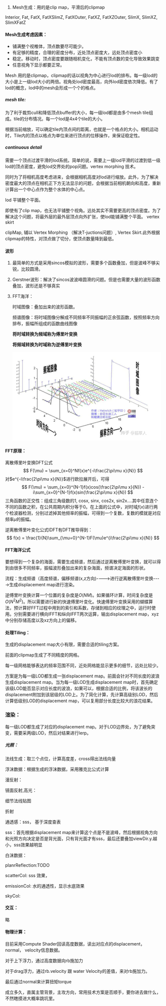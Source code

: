1. Mesh生成：用的是clip map，平滑后的clipmap

Interior, Fat, FatX, FatXSlimZ, FatXOuter, FatXZ, FatXZOuter, SlimX, SlimXZ, SlimXFatZ

#### Mesh生成考虑因素：

+ 铺满整个视椎体，顶点数要尽可能少。
+ 有足够的精度，合理的密度分布，近处顶点密度大，远处顶点密度小
+ 稳定。移动时，顶点密度要跟随相机变化，不能有顶点数的变化导致效果跳变
+ 任意视角下显示都要正常。

Mesh 用的是clipmap，clipmap的话以视角为中心进行lod的排布。每一级lod的大小是上一级lod大小的两倍。视角处lod密度最高，向外lod密度依次降低。有了lod的概念，lod中的mesh会形成一个个的格点。

##### mesh tile:

为了利于裁剪cull和降低顶点buffer的大小，每一级lod都是由多个mesh tile组成。tile的分布情况。每一个lod是4x4个tile的大小。

根据当前缩放，可以确定tile内顶点间的距离，也就是一个格点的大小。相机运动时，Tile内的顶点以格点为单位来进行顶点的位移操作，来保证稳定性。 

##### continuous detail

需要一个顶点过渡平滑的lod系统。简单的说，需要上一级lod平滑的过渡到低一级lod的顶点密度，避免lod交界处的pop问题。vertex morphing 技术。

同时为了将相机高度考虑进来，会根据相机高度对lod进行缩放。此外，为了解决密度最大的顶点在相机正下方无法显示的问题，会根据当前相机朝向和高度，重新计算出一个中心点作为整个水体的中心点。

lod 平铺整个平面。

即使有了clip map，也无法平铺整个视角。远处其实不需要更高的顶点密度。为了解决这个问题，将最外层的最外层顶点向外扩张，使lod能铺满整个平面。 vertex skirt

clipMap, 辅以 Vertex Morphing （解决T-juctions问题）, Vertex Skirt.此外根据clipmap的特性，对顶点做了切分，使顶点数量降到最低。



#### 波形

1. 最简单的方式是采用sincos模拟的波形，需要多个函数叠加，但是波峰不够尖锐，比较圆滑。

2. Gerstner波形：解决了sincos波波峰圆滑的问题。但是也需要大量的波形函数叠加，波形还是不够真实

3. FFT海洋：

   时域图像：叠加出来的波形函数。

   频谱图像：将时域图像分解成不同频率不同振幅的正余弦函数，按照频率方向排布，振幅所组成的函数曲线图像

   **将时域转换为频域称为傅里叶变换**

   **将频域转换为时域称为逆傅里叶变换**

   ![](.\时域频域.png)

#### FFT原理：

离散傅里叶变换DFT公式
$$
F(\mu) = \sum_{x=0}^Nf(x)e^{-i\frac{2\pi\mu x}{N}}
$$
对$e^{-i\frac{2\pi\mu x}{N}}$进行欧拉展开后，可得
$$
F(\mu) = \sum_{x=0}^{N-1}f(x)cos(\frac{2\pi\mu x}{N}) - i\sum_{x=0}^{N-1}f(x)sin(\frac{2\pi\mu x}{N})
$$
三角函数的正交性：组成三角级数的1, cosx, sinx, cos2x, sin2x....其中任意连个不同的函数之积，在公共周期内积分等于0。在上面的公式中，对时域$f(x)$进行两个检波器检测，分别过滤掉其他频率的振幅，可得到一个复数，复数的模就是对应频率$\mu$的振幅。

逆离散傅里叶变化公式IDFT有DFT推导得到：
$$
f(x) = \frac{1}{N}\sum_{\mu=0}^{N-1}F(\mu)e^{i\frac{2\pi\mu x}{N}}
$$


#### FFT海洋公式

​	要想得到一个复杂的海面，需要生成频谱，然后通过逆离散傅里叶变换，就可以得到由很多不同频率，振幅波形叠加出来的复杂海面，频谱决定海面的形状。

​	流程：生成频谱（高度频谱，偏移频谱(x,z方向)---->进行逆离散傅里叶变换---->生成displacement map进行渲染。

逆傅里叶变换计算一个位置的复杂度是$O(NM)$。如果循环计算，时间复杂度是$O(N^2M^2)$。所以需要进行新的快速傅里叶变化。快速傅里叶变换采用的蝴蝶算法，预计算好FFT过程中用到的索引和系数，存储到相应的纹理之中，运行时使用。分别需要进行横向IFFT和纵向IFFT两次运算，输出displacement map，xyz中分别存储高度以及xz方向上的偏移。

#### 处理Tiling：

生成的displacement map大小有限，需要合适的tiling方案。

前面的clipmap生成了不同精度的网格。

每一级网格能够表达的频率范围不同，近处网格能显示更多的细节，远处比较少。

方案是为每一级LOD都生成一张displacement map。前面会针对不同长度的波浪生成displacement map。当为每一级LOD生成displacement map时，首先确定该级LOD能否显示对应长度的波浪，如果可以，根据合适的比例，将该波长的displacement附加到该层级的LOD上。为了简化计算，先计算高级别LOD，然后计算低级别LOD的displacement map，可以复用部分长度比较大的浪花结果。

### 渲染：

每一级LOD都生成了对应的displacement map。对于LOD边界处，为了避免突变，需要采两级LOD，然后对结果进行lerp。

##### 光照：

法线生成：取三个点位，计算高度差，cross得出法线向量

浮沫数据：根据生成的浮沫数据，采用雅克比公式计算

漫反射：

镜面反射,高光：

细节法线贴图

折射

通透感：sss， 基于深度查表

sss：首先根据displacement map来计算这个点是不是波峰，然后根据视角方向和光照方向决定是否是背光面，只有背光面才有sss，最后还要叠加viewDir.y.越小，sss效果越明显

白沫数据：

planrReflection:TODO

scatterCol: sss 效果，

emissionCol: 水的通透性，显示水底效果

skyCol:

#### 交互：

略

#### 物理计算：

目前采用Compute Shader回读高度数据，读出对应点的displacement，normal， velocity信息数据。

对于上下浮力，通过高度数据向rb施加力

对于drag浮力，通过rb.velocity 跟 water Velocity的差值，来对rb施加力。

最后通过normal来计算扭矩torque



成立多久，直属主管背景，主攻方向，常用技术方案是否顺手，要你进去做什么，不然瞎摸进大概率跳坑里。